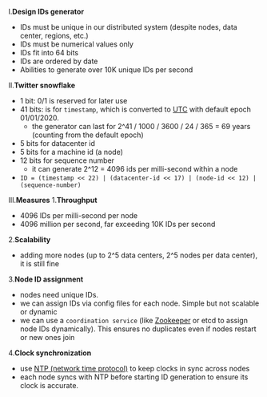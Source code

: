 I.**Design IDs generator**
- IDs must be unique in our distributed system (despite nodes, data center, regions, etc.)
- IDs must be numerical values only
- IDs fit into 64 bits
- IDs are ordered by date
- Abilities to generate over 10K unique IDs per second

II.**Twitter snowflake**
- 1 bit: 0/1 is reserved for later use
- 41 bits: is for `timestamp`, which is converted to [UTC]() with default epoch 01/01/2020.
  - the generator can last for 2^41 / 1000 / 3600 / 24 / 365 = 69 years (counting from the default epoch)
- 5 bits for datacenter id
- 5 bits for a machine id (a node)
- 12 bits for sequence number
  - it can generate 2^12 = 4096 ids per milli-second within a node
- `ID = (timestamp << 22) | (datacenter-id << 17) | (node-id << 12) | (sequence-number)`

III.**Measures**
1.**Throughput**
- 4096 IDs per milli-second per node
- 4096 million per second, far exceeding 10K IDs per second

2.**Scalability**
- adding more nodes (up to 2^5 data centers, 2^5 nodes per data center), it is still fine

3.**Node ID assignment**
- nodes need unique IDs.
- we can assign IDs via config files for each node. Simple but not scalable or dynamic
- we can use a `coordination service` (like [Zookeeper]() or etcd to assign node IDs dynamically). This ensures no duplicates even if nodes restart or new ones join

4.**Clock synchronization**
- use [NTP (network time protocol)]() to keep clocks in sync across nodes
- each node syncs with NTP before starting ID generation to ensure its clock is accurate.
